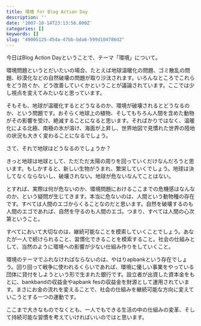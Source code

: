 ```yaml
---
title: 環境 for Blog Action Day
description: ''
date: '2007-10-14T23:13:56.000Z'
categories: []
keywords: []
slug: "49005125-45da-47bb-bda6-599d104786d2"
---
```

今日はBlog Action Dayということで、テーマ「環境」について。

環境問題というとだいたいの場合、たとえば地球温暖化の問題、ゴミ散乱の問題、砂漠化などの自然破壊の問題が取り沙汰されます。いろんなところでこれらをどう防ぐか、どう改善していくかということが議論されています。ここでは少し視点を変えてみたいなと思っています。

そもそも、地球が温暖化するとどうなるのか、環境が破壊されるとどうなるのか、という問題です。おそらく地球上の植物、そしてもちろん人間を含めた動物がその影響を受け、絶滅することになると思います。そればかりではなく、温暖化による北極、南極の氷が溶け、海面が上昇し、世界地図で見慣れた世界の陸地の状況も大きく変わることになるでしょう。

さて、それで地球はどうなるのでしょうか？

きっと地球は地球として、ただただ太陽の周りを回っていくだけなんだろうと思います。もしかすると、新しい生物がうまれ、繁栄していくでしょう。地球は決してなくならないし、破壊されない。地球が危ないなんてことはない。

とすれば、実際は何が危ないのか、環境問題におけるここまでの危機感はなんなのか、という疑問が生じてきます。本当に危ないのは、人間という動物種の存在です。すべては人間のエゴからくることなのだと思います。自然を破壊するのも人間のエゴであれば、自然を守るのも人間のエゴ。つまり、すべては人間の心次第ということ。

すべてにおいて大切なのは、継続可能なことを模索していくことでしょう。あなたが一人で続けられること、習慣化できることを模索すること。社会の仕組みとして、当然のように環境への影響が少ない仕組み作りをしていくこと。

環境のテーマでふれなければならないのは、やはりapbankという存在でしょう。回り回って戦争に使われるくらいであれば、環境に優しい事業をやっている団体に貸付をしようという形で生まれた銀行です。設立者が出資した資本金をもとに、bankbandの収益金やapbank fesの収益金を財源として運用されています。まさにお金の流れを変えることで、社会の仕組みを継続可能な方向に変えていこうとする一つの運動です。

ここまで大きなものでなくとも、一人でもできる生活の中の仕組みの変革、そして持続可能な習慣を考えていければいいのではと思います。